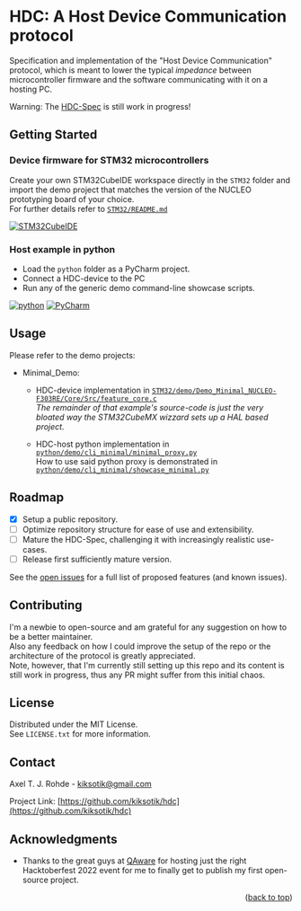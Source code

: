 <a name="readme-top"></a>

# HDC: A Host Device Communication protocol
Specification and implementation of the "Host Device Communication" protocol, which is meant 
to lower the typical *impedance* between microcontroller firmware and the software 
communicating with it on a hosting PC.

Warning: The [HDC-Spec](https://github.com/kiksotik/hdc/blob/main/doc/spec/HDC-Spec.pdf) is still work in progress!


## Getting Started

### Device firmware for STM32 microcontrollers
Create your own STM32CubeIDE workspace directly in the ``STM32`` folder and import the demo 
project that matches the version of the NUCLEO prototyping board of your choice.  
For further details refer to [``STM32/README.md``](https://github.com/kiksotik/hdc/blob/main/STM32/README.md)

[![STM32CubeIDE][STM32CubeIDE-shield]][STM32CubeIDE-url]

### Host example in python
* Load the ``python`` folder as a PyCharm project.
* Connect a HDC-device to the PC
* Run any of the generic demo command-line showcase scripts.

[![python][python-shield]][python-url]
[![PyCharm][PyCharm-shield]][PyCharm-url]


## Usage
Please refer to the demo projects:
* Minimal_Demo:
  * HDC-device implementation in [``STM32/demo/Demo_Minimal_NUCLEO-F303RE/Core/Src/feature_core.c``](https://github.com/kiksotik/hdc/blob/main/STM32/demo/Demo_Minimal_NUCLEO-F303RE/Core/Src/feature_core.c)  
    _The remainder of that example's source-code is just the very bloated way the STM32CubeMX wizzard sets up a HAL based project._
	
  * HDC-host python implementation in [``python/demo/cli_minimal/minimal_proxy.py``](https://github.com/kiksotik/hdc/blob/main/python/demo/cli_minimal/minimal_proxy.py)  
    How to use said python proxy is demonstrated in [``python/demo/cli_minimal/showcase_minimal.py``](https://github.com/kiksotik/hdc/blob/main/python/demo/cli_minimal/showcase_minimal.py)  


## Roadmap
- [X] Setup a public repository.
- [ ] Optimize repository structure for ease of use and extensibility.
- [ ] Mature the HDC-Spec, challenging it with increasingly realistic use-cases.
- [ ] Release first sufficiently mature version.

See the [open issues](https://github.com/kiksotik/hdc/issues) for a full list of proposed features (and known issues).


## Contributing
I'm a newbie to open-source and am grateful for any suggestion on how to be a better maintainer.  
Also any feedback on how I could improve the setup of the repo or the architecture of the protocol is greatly appreciated.  
Note, however, that I'm currently still setting up this repo and its content is still work in progress, thus any PR might suffer from this initial chaos.  


## License
Distributed under the MIT License.  
See `LICENSE.txt` for more information.


## Contact
Axel T. J. Rohde - kiksotik@gmail.com

Project Link: [https://github.com/kiksotik/hdc](https://github.com/kiksotik/hdc)


## Acknowledgments
* Thanks to the great guys at [QAware](https://www.qaware.de/) for hosting just the 
  right Hacktoberfest 2022 event for me to finally get to publish my first open-source project.
  
  
<p align="right">(<a href="#readme-top">back to top</a>)</p>


<!-- MARKDOWN LINKS & IMAGES -->
<!-- https://www.markdownguide.org/basic-syntax/#reference-style-links -->

[STM32CubeIDE-shield]: https://img.shields.io/badge/STM32CubeIDE-v1.10.1-brightgreen
[STM32CubeIDE-url]: https://www.st.com/en/development-tools/stm32cubeide.html
[python-shield]: https://img.shields.io/badge/python-v3.10-brightgreen
[python-url]: https://www.python.org/downloads/release/python-3100/
[PyCharm-shield]: https://img.shields.io/badge/PyCharm-2021.2.2-brightgreen
[PyCharm-url]: https://www.jetbrains.com/pycharm/
